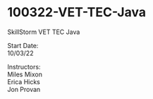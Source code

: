 # 100322-VET-TEC-Java

SkillStorm VET TEC Java

Start Date:<br>
10/03/22

Instructors:<br>
Miles Mixon<br>
Erica Hicks<br>
Jon Provan
